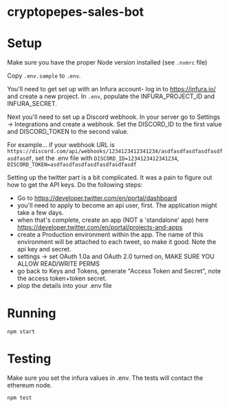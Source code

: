 # cryptopepes-sales-bot

# Setup
Make sure you have the proper Node version installed (see `.nvmrc` file)

Copy `.env.sample` to `.env`.

You'll need to get set up with an Infura account- log in to https://infura.io/ and create a new project. In `.env`, populate the INFURA_PROJECT_ID and INFURA_SECRET.

Next you'll need to set up a Discord webhook. In your server go to Settings -> Integrations and create a webhook. Set the DISCORD_ID to the first value and DISCORD_TOKEN to the second value.

For example... if your webhook URL is `https://discord.com/api/webhooks/1234123412341234/asdfasdfasdfasdfasdfasdfasdf`, set the .env file with
`DISCORD_ID=1234123412341234`, `DISCORD_TOKEN=asdfasdfasdfasdfasdfasdfasdf`

Setting up the twitter part is a bit complicated. It was a pain to figure out how to get the API keys. Do the following steps:
- Go to https://developer.twitter.com/en/portal/dashboard
- you'll need to apply to become an api user, first. The application might take a few days.
- when that's complete, create an app (NOT a 'standalone' app) here https://developer.twitter.com/en/portal/projects-and-apps
- create a Production environment within the app. The name of this environment will be attached to each tweet, so make it good. Note the api key and secret.
- settings -> set OAuth 1.0a and OAuth 2.0 turned on, MAKE SURE YOU ALLOW READ/WRITE PERMS
- go back to Keys and Tokens, generate "Access Token and Secret", note the access token+token secret.
- plop the details into your .env file

# Running
```
npm start
```

# Testing
Make sure you set the infura values in .env. The tests will contact the ethereum node.
```
npm test
```
